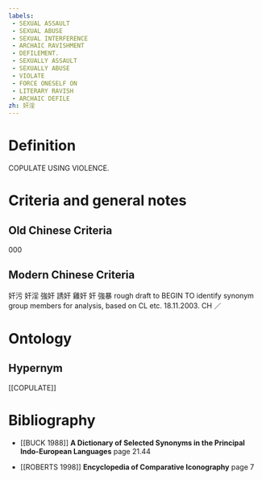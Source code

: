 ```yaml
---
labels: 
 - SEXUAL ASSAULT
 - SEXUAL ABUSE
 - SEXUAL INTERFERENCE
 - ARCHAIC RAVISHMENT
 - DEFILEMENT.
 - SEXUALLY ASSAULT
 - SEXUALLY ABUSE
 - VIOLATE
 - FORCE ONESELF ON
 - LITERARY RAVISH
 - ARCHAIC DEFILE
zh: 奸淫 
---
```


# Definition
COPULATE USING VIOLENCE.
# Criteria and general notes
## Old Chinese Criteria
000
## Modern Chinese Criteria
奸污
奸淫
強奸
誘奸
雞奸
奸
強暴
rough draft to BEGIN TO identify synonym group members for analysis, based on CL etc. 18.11.2003. CH ／
# Ontology

## Hypernym
[[COPULATE]]
# Bibliography
- [[BUCK 1988]]
**A Dictionary of Selected Synonyms in the Principal Indo-European Languages** page 21.44

- [[ROBERTS 1998]]
**Encyclopedia of Comparative Iconography** page 7
